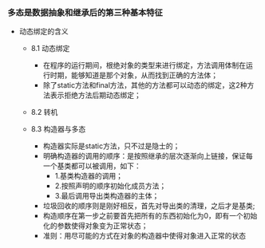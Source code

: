 ### 多态是数据抽象和继承后的第三种基本特征
  
  * 动态绑定的含义
    - 8.1 动态绑定
      * 在程序的运行期间，根绝对象的类型来进行绑定，方法调用体制在运行时期，能够知道是那个对象，从而找到正确的方法体；
      * 除了static方法和final方法，其他的方法都可以动态的绑定，这2种方法表示拒绝方法后期动态绑定；
    - 8.2 转机

    - 8.3 构造器与多态
      * 构造器实际是static方法，只不过是隐士的；
      * 明确构造器的调用的顺序：是按照继承的层次逐渐向上链接，保证每一个基类都可以被调用，如下：
        - 1.基类构造器的调用；
        - 2.按照声明的顺序初始化成员方法；
        - 3.最后调用导出类构造器的主体；
      * 垃圾回收的顺序则是刚好相反，首先对导出类的清理，之后才是基类;
      * 构造顺序在第一步之前要首先把所有的东西初始化为0，即有一个初始化的参数使得对象变为正常状态；
      * 准则：用尽可能的方式在对象的构造器中使得对象进入正常的状态
